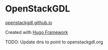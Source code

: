 # OpenStackGDL 

[openstackgdl.github.io](https://openstackgdl.github.io)

Created with [Hugo Framework](https://gohugo.io/)


TODO: Update dns to point to openstackgdl.org

